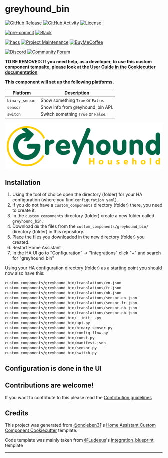 # greyhound_bin

[![GitHub Release][releases-shield]][releases]
[![GitHub Activity][commits-shield]][commits]
[![License][license-shield]](LICENSE)

[![pre-commit][pre-commit-shield]][pre-commit]
[![Black][black-shield]][black]

[![hacs][hacsbadge]][hacs]
[![Project Maintenance][maintenance-shield]][user_profile]
[![BuyMeCoffee][buymecoffeebadge]][buymecoffee]

[![Discord][discord-shield]][discord]
[![Community Forum][forum-shield]][forum]

**TO BE REMOVED: If you need help, as a developer, to use this custom component tempalte,
please look at the [User Guide in the Cookiecutter documentation](https://cookiecutter-homeassistant-custom-component.readthedocs.io/en/stable/quickstart.html)**

**This component will set up the following platforms.**

| Platform        | Description                                                               |
| --------------- | ------------------------------------------------------------------------- |
| `binary_sensor` | Show something `True` or `False`.                                         |
| `sensor`        | Show info from greyhound_bin API. |
| `switch`        | Switch something `True` or `False`.                                       |

![example][exampleimg]

## Installation

1. Using the tool of choice open the directory (folder) for your HA configuration (where you find `configuration.yaml`).
2. If you do not have a `custom_components` directory (folder) there, you need to create it.
3. In the `custom_components` directory (folder) create a new folder called `greyhound_bin`.
4. Download _all_ the files from the `custom_components/greyhound_bin/` directory (folder) in this repository.
5. Place the files you downloaded in the new directory (folder) you created.
6. Restart Home Assistant
7. In the HA UI go to "Configuration" -> "Integrations" click "+" and search for "greyhound_bin"

Using your HA configuration directory (folder) as a starting point you should now also have this:

```text
custom_components/greyhound_bin/translations/en.json
custom_components/greyhound_bin/translations/fr.json
custom_components/greyhound_bin/translations/nb.json
custom_components/greyhound_bin/translations/sensor.en.json
custom_components/greyhound_bin/translations/sensor.fr.json
custom_components/greyhound_bin/translations/sensor.nb.json
custom_components/greyhound_bin/translations/sensor.nb.json
custom_components/greyhound_bin/__init__.py
custom_components/greyhound_bin/api.py
custom_components/greyhound_bin/binary_sensor.py
custom_components/greyhound_bin/config_flow.py
custom_components/greyhound_bin/const.py
custom_components/greyhound_bin/manifest.json
custom_components/greyhound_bin/sensor.py
custom_components/greyhound_bin/switch.py
```

## Configuration is done in the UI

<!---->

## Contributions are welcome!

If you want to contribute to this please read the [Contribution guidelines](CONTRIBUTING.md)

## Credits

This project was generated from [@oncleben31](https://github.com/oncleben31)'s [Home Assistant Custom Component Cookiecutter](https://github.com/oncleben31/cookiecutter-homeassistant-custom-component) template.

Code template was mainly taken from [@Ludeeus](https://github.com/ludeeus)'s [integration_blueprint][integration_blueprint] template

---

[integration_blueprint]: https://github.com/custom-components/integration_blueprint
[black]: https://github.com/psf/black
[black-shield]: https://img.shields.io/badge/code%20style-black-000000.svg?style=for-the-badge
[buymecoffee]: https://www.buymeacoffee.com/JosyBan
[buymecoffeebadge]: https://img.shields.io/badge/buy%20me%20a%20coffee-donate-yellow.svg?style=for-the-badge
[commits-shield]: https://img.shields.io/github/commit-activity/y/JosyBan/greyhound_bin.svg?style=for-the-badge
[commits]: https://github.com/JosyBan/greyhound_bin/commits/main
[hacs]: https://hacs.xyz
[hacsbadge]: https://img.shields.io/badge/HACS-Custom-orange.svg?style=for-the-badge
[discord]: https://discord.gg/Qa5fW2R
[discord-shield]: https://img.shields.io/discord/330944238910963714.svg?style=for-the-badge
[exampleimg]: logo@x2.png
[forum-shield]: https://img.shields.io/badge/community-forum-brightgreen.svg?style=for-the-badge
[forum]: https://community.home-assistant.io/
[license-shield]: https://img.shields.io/github/license/JosyBan/greyhound_bin.svg?style=for-the-badge
[maintenance-shield]: https://img.shields.io/badge/maintainer-%40JosyBan-blue.svg?style=for-the-badge
[pre-commit]: https://github.com/pre-commit/pre-commit
[pre-commit-shield]: https://img.shields.io/badge/pre--commit-enabled-brightgreen?style=for-the-badge
[releases-shield]: https://img.shields.io/github/release/JosyBan/greyhound_bin.svg?style=for-the-badge
[releases]: https://github.com/JosyBan/greyhound_bin/releases
[user_profile]: https://github.com/JosyBan
